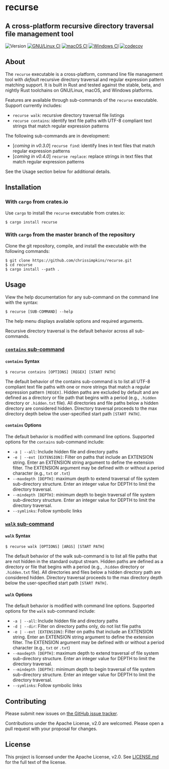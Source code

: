 # recurse

## A cross-platform recursive directory traversal file management tool

![Version](https://img.shields.io/github/v/release/chrissimpkins/recurse?sort=semver)
[![GNU/Linux CI](https://github.com/chrissimpkins/recurse/workflows/GNU/Linux%20CI/badge.svg)](https://github.com/chrissimpkins/recurse/actions?query=workflow%3A%22GNU%2FLinux+CI%22)
[![macOS CI](https://github.com/chrissimpkins/recurse/workflows/macOS%20CI/badge.svg)](https://github.com/chrissimpkins/recurse/actions?query=workflow%3A%22macOS+CI%22)
[![Windows CI](https://github.com/chrissimpkins/recurse/workflows/Windows%20CI/badge.svg)](https://github.com/chrissimpkins/recurse/actions?query=workflow%3A%22Windows+CI%22)
[![codecov](https://codecov.io/gh/chrissimpkins/recurse/branch/master/graph/badge.svg)](https://codecov.io/gh/chrissimpkins/recurse)

## About

The `recurse` executable is a cross-platform, command line file management tool with *default* recursive directory traversal and regular expression pattern matching support.  It is built in Rust and tested against the stable, beta, and nightly Rust toolchains on GNU/Linux, macOS, and Windows platforms.

Features are available through sub-commands of the `recurse` executable. Support currently includes:

- `recurse walk`: recursive directory traversal file listings
- `recurse contains`: identify text file paths with UTF-8 compliant text strings that match regular expression patterns

The following sub-commands are in development:

- [*coming in v0.3.0*] `recurse find`: identify lines in text files that match regular expression patterns
- [*coming in v0.4.0*] `recurse replace`: replace strings in text files that match regular expression patterns

See the Usage section below for additional details.

## Installation

### With `cargo` from crates.io

Use `cargo` to install the `recurse` executable from crates.io:

```
$ cargo install recurse
```

### With `cargo` from the master branch of the repository

Clone the git repository, compile, and install the executable with the following commands:

```
$ git clone https://github.com/chrissimpkins/recurse.git
$ cd recurse
$ cargo install --path .
```

## Usage

View the help documentation for any sub-command on the command line with the syntax:

```
$ recurse [SUB-COMMAND] --help
```

The help menu displays available options and required arguments.

Recursive directory traversal is the default behavior across all sub-commands.  

### [`contains` sub-command]()

#### `contains` Syntax

```
$ recurse contains [OPTIONS] [REGEX] [START PATH]
```

The default behavior of the contains sub-command is to list all UTF-8 compliant text file paths with one or more strings that match a regular expression pattern `[REGEX]`.  Hidden paths are excluded by default and are defined as a directory or file path that begins with a period (e.g., `.hidden` directory or `.hidden.txt` file).  All directories and file paths below a hidden directory are considered hidden.  Directory traversal proceeds to the max directory depth below the user-specified start path `[START PATH]`.

#### `contains` Options

The default behavior is modified with command line options.  Supported options for the `contains` sub-command include:

- `-a | --all`: Include hidden file and directory paths
- `-e | --ext [EXTENSION]`: Filter on paths that include an EXTENSION string.  Enter an EXTENSION string argument to define the extension filter.  The EXTENSION argument may be defined with or without a period character (e.g., `txt` or `.txt`)
- `--maxdepth [DEPTH]`: maximum depth to extend traversal of file system sub-directory structure.  Enter an integer value for DEPTH to limit the directory traversal.
- `--mindepth [DEPTH]`: minimum depth to begin traversal of file system sub-directory structure.  Enter an integer value for DEPTH to limit the directory traversal.
- `--symlinks`: Follow symbolic links

### [`walk` sub-command]()

#### `walk` Syntax

```
$ recurse walk [OPTIONS] [ARGS] [START PATH]
```

The default behavior of the walk sub-command is to list all file paths that are not hidden in the standard output stream.  Hidden paths are defined as a directory or file that begins with a period (e.g., `.hidden` directory or `.hidden.txt` file).  All directories and files below a hidden directory path are considered hidden.  Directory traversal proceeds to the max directory depth below the user-specified start path `[START PATH]`.

#### `walk` Options

The default behavior is modified with command line options.  Supported options for the `walk` sub-command include:

- `-a | --all`: Include hidden file and directory paths
- `-d | --dir`: Filter on directory paths only, do not list file paths
- `-e | --ext [EXTENSION]`: Filter on paths that include an EXTENSION string.  Enter an EXTENSION string argument to define the extension filter.  The EXTENSION argument may be defined with or without a period character (e.g., `txt` or `.txt`)
- `--maxdepth [DEPTH]`: maximum depth to extend traversal of file system sub-directory structure.  Enter an integer value for DEPTH to limit the directory traversal.
- `--mindepth [DEPTH]`: minimum depth to begin traversal of file system sub-directory structure.  Enter an integer value for DEPTH to limit the directory traversal.
- `--symlinks`: Follow symbolic links

## Contributing

Please submit new issues on [the GitHub issue tracker](https://github.com/chrissimpkins/recurse/issues).

Contributions under the Apache License, v2.0 are welcomed.  Please open a pull request with your proposal for changes.  

## License

This project is licensed under the Apache License, v2.0.  See [LICENSE.md](LICENSE.md) for the full text of the license.
